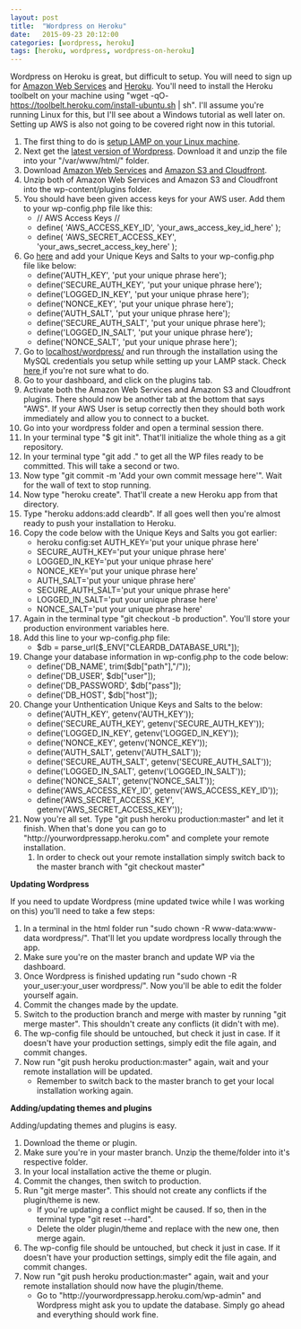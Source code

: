 ```yaml
---
layout: post
title:  "Wordpress on Heroku"
date:   2015-09-23 20:12:00 
categories: [wordpress, heroku]
tags: [heroku, wordpress, wordpress-on-heroku]
---
```


Wordpress on Heroku is great, but difficult to setup. You will need to sign up for <a href="http://aws.amazon.com/" target="_blank">Amazon Web Services</a> and <a href="http://heroku.com/" target="_blank">Heroku</a>. You'll need to install the Heroku toolbelt on your machine using "wget -qO- <a href="https://toolbelt.heroku.com/install-ubuntu.sh">https://toolbelt.heroku.com/install-ubuntu.sh</a> | sh". I'll assume you're running Linux for this, but I'll see about a Windows tutorial as well later on. Setting up AWS is also not going to be covered right now in this tutorial.
<ol>
	<li>The first thing to do is <a href="http://www.linux.com/learn/tutorials/288158-easy-lamp-server-installation" target="_blank">setup LAMP on your Linux machine</a>.</li>
	<li>Next get the <a href="https://wordpress.org/download/" target="_blank">latest version of Wordpress</a>. Download it and unzip the file into your "/var/www/html/" folder.</li>
	<li>Download <a href="https://wordpress.org/plugins/amazon-web-services/" target="_blank">Amazon Web Services</a> and <a href="https://wordpress.org/plugins/amazon-s3-and-cloudfront/" target="_blank">Amazon S3 and Cloudfront</a>.</li>
	<li>Unzip both of Amazon Web Services and Amazon S3 and Cloudfront into the wp-content/plugins folder.</li>
	<li>You should have been given access keys for your AWS user. Add them to your wp-config.php file like this:
<ul>
	<li>// AWS Access Keys //</li>
	<li>define( 'AWS_ACCESS_KEY_ID', 'your_aws_access_key_id_here' );</li>
	<li>define( 'AWS_SECRET_ACCESS_KEY', 'your_aws_secret_access_key_here' );</li>
</ul>
</li>
	<li>Go <a href="https://api.wordpress.org/secret-key/1.1/salt/" target="_blank">here</a> and add your Unique Keys and Salts to your wp-config.php file like below:
<ul>
	<li>define('AUTH_KEY', 'put your unique phrase here');</li>
	<li>define('SECURE_AUTH_KEY', 'put your unique phrase here');</li>
	<li>define('LOGGED_IN_KEY', 'put your unique phrase here');</li>
	<li>define('NONCE_KEY', 'put your unique phrase here');</li>
	<li>define('AUTH_SALT', 'put your unique phrase here');</li>
	<li>define('SECURE_AUTH_SALT', 'put your unique phrase here');</li>
	<li>define('LOGGED_IN_SALT', 'put your unique phrase here');</li>
	<li>define('NONCE_SALT', 'put your unique phrase here');</li>
</ul>
</li>
	<li>Go to <a href="http://localhost/wordpress/" target="_blank">localhost/wordpress/</a> and run through the installation using the MySQL credentials you setup while setting up your LAMP stack. Check <a href="http://codex.wordpress.org/Installing_WordPress" target="_blank">here </a>if you're not sure what to do.</li>
	<li>Go to your dashboard, and click on the plugins tab.</li>
	<li>Activate both the Amazon Web Services and Amazon S3 and Cloudfront plugins. There should now be another tab at the bottom that says "AWS". If your AWS User is setup correctly then they should both work immediately and allow you to connect to a bucket.</li>
	<li>Go into your wordpress folder and open a terminal session there.</li>
	<li>In your terminal type "$ git init". That'll initialize the whole thing as a git repository.</li>
	<li>In your terminal type "git add ." to get all the WP files ready to be committed. This will take a second or two.</li>
	<li>Now type "git commit -m 'Add your own commit message here'". Wait for the wall of text to stop running.</li>
	<li>Now type "heroku create". That'll create a new Heroku app from that directory.</li>
	<li>Type "heroku addons:add cleardb". If all goes well then you're almost ready to push your installation to Heroku.</li>
	<li>Copy the code below with the Unique Keys and Salts you got earlier:
<ul>
	<li>heroku config:set AUTH_KEY='put your unique phrase here'</li>
	<li>SECURE_AUTH_KEY='put your unique phrase here'</li>
	<li>LOGGED_IN_KEY='put your unique phrase here'</li>
	<li>NONCE_KEY='put your unique phrase here'</li>
	<li>AUTH_SALT='put your unique phrase here'</li>
	<li>SECURE_AUTH_SALT='put your unique phrase here'</li>
	<li>LOGGED_IN_SALT='put your unique phrase here'</li>
	<li>NONCE_SALT='put your unique phrase here'</li>
</ul>
</li>
	<li>Again in the terminal type "git checkout -b production". You'll store your production environment variables here.</li>
	<li>Add this line to your wp-config.php file:
<ul>
	<li>$db = parse_url($_ENV["CLEARDB_DATABASE_URL"]);</li>
</ul>
</li>
	<li>Change your database information in wp-config.php to the code below:
<ul>
	<li>define('DB_NAME', trim($db["path"],"/"));</li>
	<li>define('DB_USER', $db["user"]);</li>
	<li>define('DB_PASSWORD', $db["pass"]);</li>
	<li>define('DB_HOST', $db["host"]);</li>
</ul>
</li>
	<li>Change your Unthentication Unique Keys and Salts to the below:
<ul>
	<li>define('AUTH_KEY', getenv('AUTH_KEY'));</li>
	<li>define('SECURE_AUTH_KEY', getenv('SECURE_AUTH_KEY'));</li>
	<li>define('LOGGED_IN_KEY', getenv('LOGGED_IN_KEY'));</li>
	<li>define('NONCE_KEY', getenv('NONCE_KEY'));</li>
	<li>define('AUTH_SALT', getenv('AUTH_SALT'));</li>
	<li>define('SECURE_AUTH_SALT', getenv('SECURE_AUTH_SALT'));</li>
	<li>define('LOGGED_IN_SALT', getenv('LOGGED_IN_SALT'));</li>
	<li>define('NONCE_SALT', getenv('NONCE_SALT'));</li>
	<li>define('AWS_ACCESS_KEY_ID', getenv('AWS_ACCESS_KEY_ID'));</li>
	<li>define('AWS_SECRET_ACCESS_KEY', getenv('AWS_SECRET_ACCESS_KEY'));</li>
</ul>
</li>
	<li>Now you're all set. Type "git push heroku production:master" and let it finish. When that's done you can go to "http://yourwordpressapp.heroku.com" and complete your remote installation.
<ol>
	<li>In order to check out your remote installation simply switch back to the master branch with "git checkout master"</li>
</ol>
</li>
</ol>
<strong>Updating Wordpress</strong>

If you need to update Wordpress (mine updated twice while I was working on this) you'll need to take a few steps:
<ol>
	<li>In a terminal in the html folder run "sudo chown -R www-data:www-data wordpress/". That'll let you update wordpress locally through the app.</li>
	<li>Make sure you're on the master branch and update WP via the dashboard.</li>
	<li>Once Wordpress is finished updating run "sudo chown -R your_user:your_user wordpress/". Now you'll be able to edit the folder yourself again.</li>
	<li>Commit the changes made by the update.</li>
	<li>Switch to the production branch and merge with master by running "git merge master". This shouldn't create any conflicts (it didn't with me).</li>
	<li>The wp-config file should be untouched, but check it just in case. If it doesn't have your production settings, simply edit the file again, and commit changes.</li>
	<li>Now run "git push heroku production:master" again, wait and your remote installation will be updated.
<ul>
	<li>Remember to switch back to the master branch to get your local installation working again.</li>
</ul>
</li>
</ol>
<strong>Adding/updating themes and plugins</strong>

Adding/updating themes and plugins is easy.
<ol>
	<li>Download the theme or plugin.</li>
	<li>Make sure you're in your master branch. Unzip the theme/folder into it's respective folder.</li>
	<li>In your local installation active the theme or plugin.</li>
	<li>Commit the changes, then switch to production.</li>
	<li>Run "git merge master". This should not create any conflicts if the plugin/theme is new.
<ul>
	<li>If you're updating a conflict might be caused. If so, then in the terminal type "git reset --hard".</li>
	<li>Delete the older plugin/theme and replace with the new one, then merge again.</li>
</ul>
</li>
	<li>The wp-config file should be untouched, but check it just in case. If it doesn't have your production settings, simply edit the file again, and commit changes.</li>
	<li>Now run "git push heroku production:master" again, wait and your remote installation should now have the plugin/theme.
<ul>
	<li>Go to "http://yourwordpressapp.heroku.com/wp-admin" and Wordpress might ask you to update the database. Simply go ahead and everything should work fine.</li>
</ul>
</li>
</ol>